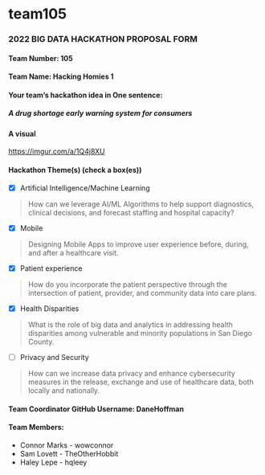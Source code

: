 # team105

### 2022 BIG DATA HACKATHON PROPOSAL FORM

#### Team Number: 105

#### Team Name: Hacking Homies 1  
  
#### Your team’s hackathon idea in One sentence:
##### A drug shortage early warning system for consumers


#### A visual
https://imgur.com/a/1Q4j8XU



#### Hackathon Theme(s) (check a box(es))
- [X] Artificial Intelligence/Machine Learning 
> How can we leverage AI/ML Algorithms to help support diagnostics, clinical decisions, and forecast staffing and hospital capacity?
- [X] Mobile
> Designing Mobile Apps to improve user experience before, during, and after a healthcare visit.
- [X] Patient experience
> How do you incorporate the patient perspective through the intersection of patient, provider, and community data into care plans.
- [X] Health Disparities
> What is the role of big data and analytics in addressing health disparities among vulnerable and minority populations in San Diego County.
- [ ] Privacy and Security
> How can we increase data privacy and enhance cybersecurity measures in the release, exchange and use of healthcare data, both locally and nationally.

#### Team Coordinator GitHub Username: DaneHoffman

#### Team Members: 
* Connor Marks - wowconnor
* Sam Lovett - TheOtherHobbit
* Haley Lepe - hqleey
